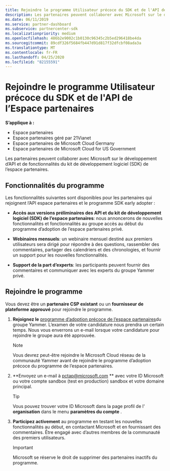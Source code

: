 ```yaml
---
title: Rejoindre le programme Utilisateur précoce du SDK et de l'API de l’Espace partenaires
description: Les partenaires peuvent collaborer avec Microsoft sur le développement de fonctionnalités et de fonctionnalités de partenaires.
ms.date: 06/11/2019
ms.service: partner-dashboard
ms.subservice: partnercenter-sdk
ms.localizationpriority: medium
ms.openlocfilehash: 486b2e9002c1b0130c96345c2b5ed296418be4da
ms.sourcegitcommit: 89cdf326f5684fb447d91d817f32dfcbf08ada3a
ms.translationtype: MT
ms.contentlocale: fr-FR
ms.lasthandoff: 04/25/2020
ms.locfileid: "82155591"
---
```

# <a name="join-the-partner-center-api-and-sdk-early-adopter-program"></a>Rejoindre le programme Utilisateur précoce du SDK et de l'API de l’Espace partenaires

**S’applique à :**

- Espace partenaires
- Espace partenaires géré par 21Vianet
- Espace partenaires de Microsoft Cloud Germany
- Espace partenaires de Microsoft Cloud for US Government

Les partenaires peuvent collaborer avec Microsoft sur le développement d’API et de fonctionnalités du kit de développement logiciel (SDK) de l’espace partenaires.

## <a name="program-features"></a>Fonctionnalités du programme

Les fonctionnalités suivantes sont disponibles pour les partenaires qui rejoignent l’API espace partenaires et le programme SDK early adopter :

- **Accès aux versions préliminaires des API et du kit de développement logiciel (SDK) de l’espace partenaires**: nous annoncerons de nouvelles fonctionnalités et fonctionnalités au groupe accès au début du programme d’adoption de l’espace partenaires privé.

- **Webinaires mensuels**: un webinaire mensuel destiné aux premiers utilisateurs sera dirigé pour répondre à des questions, rassembler des commentaires, partager des calendriers et des chronologies, et fournir un support pour les nouvelles fonctionnalités.

- **Support de la part d’experts**: les participants peuvent fournir des commentaires et communiquer avec les experts du groupe Yammer privé.

## <a name="join-the-program"></a>Rejoindre le programme

Vous devez être un **partenaire CSP existant** ou un **fournisseur de plateforme approuvé** pour rejoindre le programme.

1. **Rejoignez le** [programme d’adoption précoce de l’espace partenaires](https://www.yammer.com/cloudpartnercommunity/#/threads/inGroup?type=in_group&feedId=5944712&view=all)du groupe Yammer. L’examen de votre candidature nous prendra un certain temps. Nous vous enverrons un e-mail lorsque votre candidature pour rejoindre le groupe aura été approuvée.

   > [!NOTE]
   > Vous devrez peut-être rejoindre le Microsoft Cloud réseau de la communauté Yammer avant de rejoindre le programme d’adoption précoce du programme de l’espace partenaires.

2. **Envoyez un e-mail à [pctap@microsoft.com](mailto:pctap@microsoft.com) ** avec votre ID Microsoft ou votre compte sandbox (test en production) sandbox et votre domaine principal.

   > [!TIP]
   > Vous pouvez trouver votre ID Microsoft dans la page profil de l' **organisation** dans le menu **paramètres du compte** .

3. **Participez activement** au programme en testant les nouvelles fonctionnalités au début, en contactant Microsoft et en fournissant des commentaires. Être engagé avec d’autres membres de la communauté des premiers utilisateurs.

   > [!IMPORTANT]
   > Microsoft se réserve le droit de supprimer des partenaires inactifs du programme.
